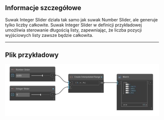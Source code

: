 ## Informacje szczegółowe
Suwak Integer Slider działa tak samo jak suwak Number Slider, ale generuje tylko liczby całkowite. Suwak Integer Slider w definicji przykładowej umożliwia sterowanie długością listy, zapewniając, że liczba pozycji wyjściowych listy zawsze będzie całkowita.
___
## Plik przykładowy

![Integer Slider](./CoreNodeModels.Input.IntegerSlider64Bit_img.jpg)

